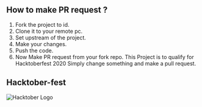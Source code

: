 

## How to make PR request ?
1. Fork the project to id.
2. Clone it to your remote pc.
3. Set upstream of the project.
4. Make your changes.
5. Push the code.
6. Now Make PR request from your fork repo.
This Project is to qualify for Hacktoberfest 2020
Simply change something and make a pull request.

## Hacktober-fest 

![Hacktober Logo ](https://images.prismic.io/www-static/e6c04b47-bd9d-474a-9d25-ab143f47349e_Hacktoberfest2020.png)
